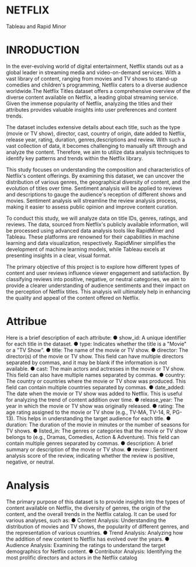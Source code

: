 # NETFLIX
Tableau  and Rapid Minor

# INRODUCTION
In the ever-evolving world of digital entertainment, Netflix stands out as a global leader in streaming media and video-on-demand services. With a vast library of content, ranging from movies and TV shows to stand-up comedies and children's programming, Netflix caters to a diverse audience worldwide.The Netflix Titles dataset offers a comprehensive overview of the diverse content available on Netflix, a leading global streaming service.  Given the immense popularity of Netflix, analyzing the titles and their attributes provides valuable insights into user preferences and content trends.

The dataset includes extensive details about each title, such as the type (movie or TV show), director, cast, country of origin, date added to Netflix, release year, rating, duration, genres,descriptions and review. With such a vast collection of data, it becomes challenging to manually sift through and analyze the content. Therefore, we aim to utilize data analysis techniques to identify key patterns and trends within the Netflix library.

This study focuses on understanding the composition and characteristics of Netflix's content offerings. By examining this dataset, we can uncover the distribution of various genres, the geographical diversity of content, and the evolution of titles over time. Sentiment analysis will be applied to reviews and descriptions to gauge the audience's reception of different shows and movies. Sentiment analysis will streamline the review analysis process, making it easier to assess public opinion and improve content curation.

To conduct this study, we will analyze data on title IDs, genres, ratings, and reviews. The data, sourced from Netflix's publicly available information, will be processed using advanced data analysis tools like RapidMiner and Tableau. These platforms are renowned for their capabilities in machine learning and data visualization, respectively. RapidMiner simplifies the development of machine learning models, while Tableau excels at presenting insights in a clear, visual format.

The primary objective of this project is to explore how different types of content and user reviews influence viewer engagement and satisfaction. By classifying reviews into positive, negative, or neutral categories, we aim to provide a clearer understanding of audience sentiments and their impact on the perception of Netflix titles. This analysis will ultimately help in enhancing the quality and appeal of the content offered on Netflix.



# Attribue
Here is a brief description of each attribute:
●	show_id: A unique identifier for each title in the dataset.
●	type: Indicates whether the title is a "Movie" or a "TV Show".
●	title: The name of the movie or TV show.
●	director: The director(s) of the movie or TV show. This field can have multiple directors separated by commas, and it may be blank if the information is not available.
●	cast: The main actors and actresses in the movie or TV show. This field can also have multiple names separated by commas.
●	country: The country or countries where the movie or TV show was produced. This field can contain multiple countries separated by commas.
●	date_added: The date when the movie or TV show was added to Netflix. This is useful for analyzing the trend of content addition over time.
●	release_year: The year in which the movie or TV show was originally released.
●	rating: The age rating assigned to the movie or TV show (e.g., TV-MA, TV-14, R, PG-13). This helps in understanding the target audience for each title.
●	duration: The duration of the movie in minutes or the number of seasons for TV shows.
●	listed_in: The genres or categories that the movie or TV show belongs to (e.g., Dramas, Comedies, Action & Adventure). This field can contain multiple genres separated by commas.
●	description: A brief summary or description of the movie or TV show.
●	review : Sentiment analysis score of the review, indicating whether the review is positive, negative, or neutral.

# Analysis
The primary purpose of this dataset is to provide insights into the types of content available on Netflix, the diversity of genres, the origin of the content, and the overall trends in the Netflix catalog. It can be used for various analyses, such as:
●	Content Analysis: Understanding the distribution of movies and TV shows, the popularity of different genres, and the representation of various countries.
●	Trend Analysis: Analyzing how the addition of new content to Netflix has evolved over the years.
●	Audience Analysis: Examining the ratings to understand the target demographics for Netflix content.
●	Contributor Analysis: Identifying the most prolific directors and actors in the Netflix catalog


